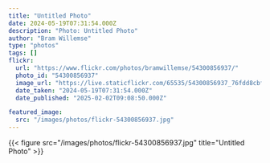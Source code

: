 ```yaml
---
title: "Untitled Photo"
date: 2024-05-19T07:31:54.000Z
description: "Photo: Untitled Photo"
author: "Bram Willemse"
type: "photos"
tags: []
flickr:
  url: "https://www.flickr.com/photos/bramwillemse/54300856937/"
  photo_id: "54300856937"
  image_url: "https://live.staticflickr.com/65535/54300856937_76fdd8cbf9_h.jpg"
  date_taken: "2024-05-19T07:31:54.000Z"
  date_published: "2025-02-02T09:08:50.000Z"

featured_image:
  src: "/images/photos/flickr-54300856937.jpg"
---
```


{{< figure src="/images/photos/flickr-54300856937.jpg" title="Untitled Photo" >}}
